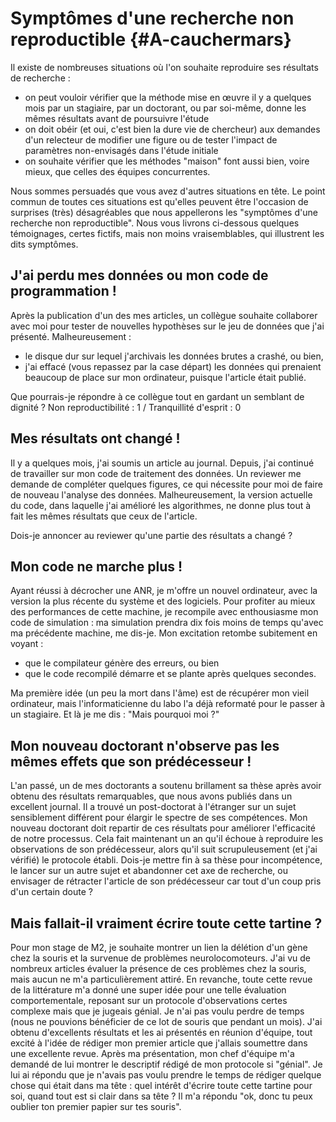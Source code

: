 # Symptômes d'une recherche non reproductible {#A-cauchermars}

Il existe de nombreuses situations où l'on souhaite reproduire ses résultats de recherche :

- on peut vouloir vérifier que la méthode mise en œuvre il y a quelques mois par un stagiaire, par un doctorant, ou par soi-même, donne les mêmes résultats avant de poursuivre l'étude
- on doit obéir (et oui, c'est bien la dure vie de chercheur) aux demandes d'un relecteur de modifier une figure ou de tester l'impact de paramètres non-envisagés dans l'étude initiale
- on souhaite vérifier que les méthodes "maison" font aussi bien, voire mieux, que celles des équipes concurrentes. 

Nous sommes persuadés que vous avez d'autres situations en tête. Le point commun de toutes ces situations est qu'elles peuvent être l'occasion de surprises (très) désagréables que nous appellerons les "symptômes d'une recherche non reproductible". Nous vous livrons ci-dessous quelques témoignages, certes fictifs, mais non moins vraisemblables, qui illustrent les dits symptômes.

## J'ai perdu mes données ou mon code de programmation !

Après la publication d'un des mes articles, un collègue souhaite collaborer 
avec moi pour tester de nouvelles hypothèses sur le jeu de données 
que j'ai présenté. Malheureusement :

- le disque dur sur lequel j'archivais les données brutes a crashé, ou bien, 
- j'ai effacé (vous repassez par la case départ) les données qui prenaient beaucoup de place sur mon ordinateur, 
puisque l'article était publié. 

Que pourrais-je répondre à ce collègue tout en gardant un semblant de dignité ? Non reproductibilité : 1 / Tranquillité d'esprit : 0

## Mes résultats ont changé !

Il y a quelques mois, j'ai soumis un article au journal. Depuis, 
j'ai continué de travailler sur mon code de traitement des données.
Un reviewer me demande de compléter quelques figures, ce qui
nécessite pour moi de faire de nouveau l'analyse des données. 
Malheureusement, la version actuelle du code, dans laquelle 
j'ai amélioré les algorithmes, ne donne plus tout à fait 
les mêmes résultats que ceux de l'article. 

Dois-je annoncer au reviewer qu'une partie des résultats a changé ?
    
## Mon code ne marche plus !

Ayant réussi à décrocher une ANR, je m'offre un nouvel ordinateur,
avec la version la plus récente du système et des logiciels. 
Pour profiter au mieux des performances de cette machine, je 
recompile avec enthousiasme mon code de simulation : ma simulation prendra dix fois moins de temps qu'avec ma précédente machine, me dis-je. Mon excitation retombe subitement en voyant :

- que le compilateur génère des erreurs, ou bien 
- que le code recompilé démarre et se plante après quelques secondes. 

Ma première idée (un peu la mort dans l'âme) est de récupérer mon vieil ordinateur, mais 
l'informaticienne du labo l'a déjà reformaté pour le
passer à un stagiaire. Et là je me dis : "Mais pourquoi moi ?"

## Mon nouveau doctorant n'observe pas les mêmes effets que son prédécesseur !

L'an passé, un de mes doctorants a soutenu brillament sa thèse après
avoir obtenu des résultats remarquables, que nous avons publiés dans 
un excellent journal. Il a trouvé un post-doctorat à l'étranger sur un sujet
sensiblement différent pour élargir le spectre de ses compétences.
Mon nouveau doctorant doit repartir de ces résultats pour améliorer 
l'efficacité de notre processus. Cela fait maintenant un an qu'il échoue à reproduire les observations 
de son prédécesseur, alors qu'il suit scrupuleusement (et j'ai vérifié)
le protocole établi. Dois-je mettre fin à sa thèse pour incompétence, le lancer sur un 
autre sujet et abandonner cet axe de recherche, ou envisager de 
rétracter l'article de son prédécesseur car tout d'un coup pris d'un certain doute ?

## Mais fallait-il vraiment écrire toute cette tartine ?

Pour mon stage de M2, je souhaite montrer un lien la délétion d'un gène chez la souris et la survenue de problèmes neurolocomoteurs. J'ai vu de nombreux articles évaluer la présence de ces problèmes chez la souris, mais aucun ne m'a particulièrement attiré. En revanche, toute cette revue de la littérature m'a donné une super idée pour une telle évaluation comportementale, reposant sur un protocole d'observations certes complexe mais que je jugeais génial. Je n'ai pas voulu perdre de temps (nous ne pouvions bénéficier de ce lot de souris que pendant un mois). J'ai obtenu d'excellents résultats et les ai présentés en réunion d'équipe, tout excité à l'idée de rédiger mon premier article que j'allais soumettre dans une excellente revue. Après ma présentation, mon chef d'équipe m'a demandé de lui montrer le descriptif rédigé de mon protocole si "génial". Je lui ai répondu que je n'avais pas voulu prendre le temps de rédiger quelque chose qui était dans ma tête : quel intérêt d'écrire toute cette tartine pour soi, quand tout est si clair dans sa tête ? Il m'a répondu "ok, donc tu peux oublier ton premier papier sur tes souris".
